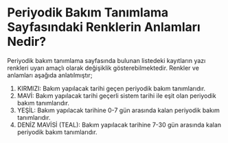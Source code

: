 # Periyodik Bakım Tanımlama Sayfasındaki Renklerin Anlamları Nedir?

Periyodik bakım tanımlama sayfasında bulunan listedeki kayıtların yazı renkleri uyarı amaçlı olarak değişiklik gösterebilmektedir.
Renkler ve anlamları aşağıda anlatılmıştır;
1.	KIRMIZI: Bakım yapılacak tarihi geçen periyodik bakım tanımlarıdır.
2.	MAVİ: Bakım yapılacak tarihi geçerli sistem tarihi ile eşit olan periyodik bakım tanımlarıdır.
3.	YEŞİL: Bakım yapılacak tarihine 0-7 gün arasında kalan periyodik bakım tanımlarıdır.
4.	DENİZ MAVİSİ (TEAL): Bakım yapılacak tarihine 7-30 gün arasında kalan periyodik bakım tanımlarıdır.


